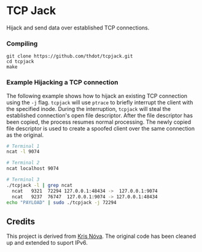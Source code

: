# TCP Jack

Hijack and send data over established TCP connections.

### Compiling

``` 
git clone https://github.com/thdot/tcpjack.git
cd tcpjack
make
```

### Example Hijacking a TCP connection

The following example shows how to hijack an existing TCP connection using the `-j` flag.
`tcpjack` will use `ptrace` to briefly interrupt the client with the specified inode.
During the interruption, `tcpjack` will steal the established connection's open file descriptor.
After the file descriptor has been copied, the process resumes normal processing.
The newly copied file descriptor is used to create a spoofed client over the same connection as the original.

```bash
# Terminal 1
ncat -l 9074

# Terminal 2 
ncat localhost 9074

# Terminal 3 
./tcpjack -l | grep ncat 
  ncat   9321  72294 127.0.0.1:48434 ->  127.0.0.1:9074 
  ncat   9237  76747  127.0.0.1:9074 -> 127.0.0.1:48434 
echo "PAYLOAD" | sudo ./tcpjack -j 72294
```

## Credits

This project is derived from [Kris Nóva](https://github.com/krisnova/tcpjack).
The original code has been cleaned up and extended to suport IPv6.
